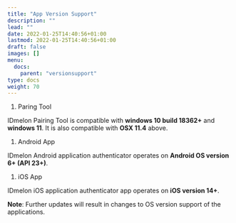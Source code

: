 ```yaml
---
title: "App Version Support"
description: ""
lead: ""
date: 2022-01-25T14:40:56+01:00
lastmod: 2022-01-25T14:40:56+01:00
draft: false
images: []
menu:
  docs:
    parent: "versionsupport"
type: docs
weight: 70
---
```


<div class="version-card">
  <ol class="v-card-ol">
  <li class="v-card-bullet">Paring Tool</li>
  </ol>
  <p class="v-card-p">
  IDmelon Pairing Tool is compatible with <b>windows 10 build 18362+</b> and <b>windows 11</b>.
  It is also compatible with <b>OSX 11.4</b> above.
  </p>
</div>

<div class="version-card">
  <ol class="v-card-ol">
  <li class="v-card-bullet">Android App</li>
  </ol>
  <p class="v-card-p">
  IDmelon Android application authenticator operates on <b>Android OS version 6+ (API 23+)</b>.
  </p>
</div>

<div class="version-card">
  <ol class="v-card-ol">
  <li class="v-card-bullet">iOS App</li>
  </ol>
  <p class="v-card-p">
  IDmelon iOS application authenticator app operates on <b>iOS version 14+</b>.
  </p>
</div>

<p class="note-body">
<span style="font-weight:bold;">Note</span>: Further updates will result in changes to OS version support of the applications.</p>
